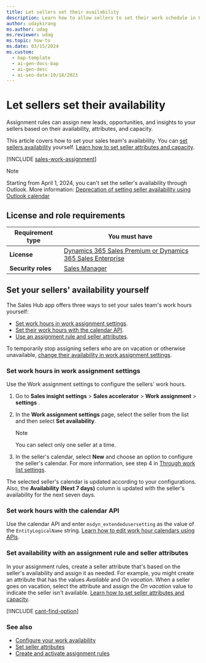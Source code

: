 ```yaml
---
title: Let sellers set their availability
description: Learn how to allow sellers to set their work schedule in Outlook or the CRM calendar in Dynamics 365 Sales. You can also set their availability yourself.
author: udaykirang
ms.author: udag
ms.reviewer: udag
ms.topic: how-to
ms.date: 03/15/2024
ms.custom:
  - bap-template
  - ai-gen-docs-bap
  - ai-gen-desc
  - ai-seo-date:10/18/2023
---
```


# Let sellers set their availability

Assignment rules can assign new leads, opportunities, and insights to your sellers based on their availability, attributes, and capacity.

This article covers how to set your sales team's availability. You can [set sellers availability](#set-your-sellers-availability-yourself) yourself.
[Learn how to set seller attributes and capacity](./wa-manage-seller-attributes.md).

[!INCLUDE [sales-work-assignment](../includes/sales-work-assignment.md)]

> [!NOTE]
> Starting from  April 1, 2024, you can't set the seller's availability through Outlook. More information: [Deprecation of setting seller availability using Outlook calendar](deprecations-sales.md#set-seller-availability-using-outlook-calendar)

## License and role requirements

| Requirement type | You must have |
|-----------------------|---------|
| **License** | [Dynamics 365 Sales Premium or Dynamics 365 Sales Enterprise](https://dynamics.microsoft.com/sales/pricing/) |
| **Security roles** | [Sales Manager](security-roles-for-sales.md) |

## Set your sellers' availability yourself

The Sales Hub app offers three ways to set your sales team's work hours yourself:

- [Set work hours in work assignment settings](#set-work-hours-in-work-assignment-settings).
- [Set their work hours with the calendar API](#set-work-hours-with-the-calendar-api).
- [Use an assignment rule and seller attributes](#set-availability-with-an-assignment-rule-and-seller-attributes).

To temporarily stop assigning sellers who are on vacation or otherwise unavailable, [change their availability in work assignment settings](./wa-work-assignment-manage-settings.md#stop-assigning-work-to-sellers).

### Set work hours in work assignment settings

Use the Work assignment settings to configure the sellers' work hours.

1. Go to **Sales insight settings** > **Sales accelerator** > **Work assignment** > **settings** .

1. In the **Work assignment settings** page, select the seller from the list and then select **Set availability**.

    >[!NOTE]
    >You can select only one seller at a time.

1. In the seller's calendar, select **New** and choose an option to configure the seller's calendar. For more information, see step 4 in [Through work list settings](personalize-sales-accelerator.md#through-work-list-settings).

The selected seller's calendar is updated according to your configurations. Also, the **Availability (Next 7 days)** column is updated with the seller's availability for the next seven days.

### Set work hours with the calendar API

Use the calendar API and enter `msdyn_extendedusersetting` as the value of the `EntityLogicalName` string. [Learn how to edit work hour calendars using APIs](/dynamics365/field-service/field-service-work-hours-calendar-api).

### Set availability with an assignment rule and seller attributes

In your assignment rules, create a seller attribute that's based on the seller's availability and assign it as needed. For example, you might create an attribute that has the values *Available* and *On vacation*. When a seller goes on vacation, select the attribute and assign the *On vacation* value to indicate the seller isn't available. [Learn how to set seller attributes and capacity](./wa-manage-seller-attributes.md).

[!INCLUDE [cant-find-option](../includes/cant-find-option.md)]

### See also

- [Configure your work availability](personalize-sales-accelerator.md#configure-your-work-availability)
- [Set seller attributes](./wa-manage-seller-attributes.md)
- [Create and activate assignment rules](./wa-create-and-activate-assignment-rule.md)
